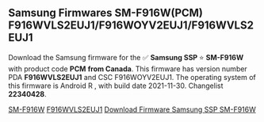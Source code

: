 <h2>Samsung Firmwares SM-F916W(PCM) F916WVLS2EUJ1/F916WOYV2EUJ1/F916WVLS2EUJ1</h2>
Download the Samsung firmware for the ✅ <strong>Samsung SSP </strong> ⭐ <strong>SM-F916W</strong> with product code <strong>PCM</strong> <strong> from Canada</strong>. This firmware has version number PDA <strong>F916WVLS2EUJ1</strong> and CSC F916WOYV2EUJ1. The operating system of this firmware is Android R , with build date 2021-11-30. Changelist <strong>22340428</strong>.


[SM-F916W](https://samfirm.shop/samsung/model/SM-F916W)
[F916WVLS2EUJ1](https://samfirm.shop/samsung/pda/F916WVLS2EUJ1)
[Download Firmware Samsung SSP SM-F916W](https://samfirm.shop/samsung/firmware/478856)
